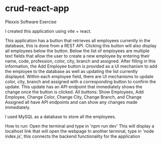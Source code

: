 # crud-react-app
 Plexxis Software Exercise

I created this application using vite + react.

This application has a button that retrieves all employees currently in the database, this is done from a REST API. Clicking this button will also display all employees below the button.
Below the list of employees are multiple text fields that allow the user to create a new employee by entering their name, code, profession, color, city, branch and assigned. 
After filling in this information, the Add Employee button is provided as a UI mechanism to add the employee to the database as well as updating the list currently displayed.
Within each employee field, there are UI mechanisms to update color, city, branch and assigned with a corresponding button to confirm the update. This update has an API endpoint
that immediately shows the change once the button is clicked. All buttons: Show Employees, Add Employee, Change Color, Change City, Change Branch, and Change Assigned all have API endpoints
and can show any changes made immediately.

I used MySQL as a database to store all the employees.

How to run:
Open the terminal and type in 'npm run dev'
This will display a localhost link that will open the webpage
In another terminal, type in 'node index.js', this connects the backend functionality for the application
